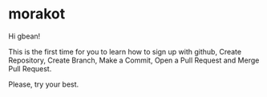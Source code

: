 # morakot

Hi gbean!

This is the first time for you to learn how to sign up with github, Create Repository, Create Branch, Make a Commit, Open a Pull Request and Merge Pull Request.

Please, try your best.

